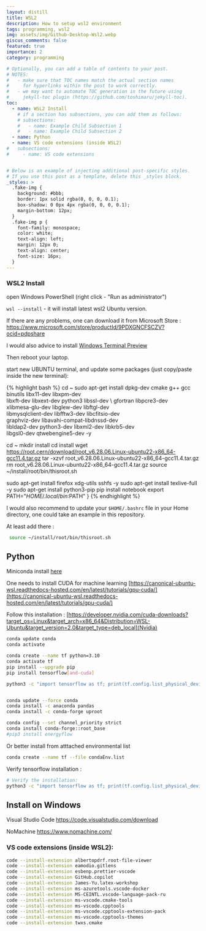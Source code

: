 ```yaml
---
layout: distill
title: WSL2
description: How to setup wsl2 environment
tags: programming, wsl2
img: assets/img/Github-Desktop-Wsl2.webp
giscus_comments: false
featured: true
importance: 2
category: programming

# Optionally, you can add a table of contents to your post.
# NOTES:
#   - make sure that TOC names match the actual section names
#     for hyperlinks within the post to work correctly.
#   - we may want to automate TOC generation in the future using
#     jekyll-toc plugin (https://github.com/toshimaru/jekyll-toc).
toc:
  - name: WSL2 Install
    # if a section has subsections, you can add them as follows:
    # subsections:
    #   - name: Example Child Subsection 1
    #   - name: Example Child Subsection 2
  - name: Python
  - name: VS code extensions (inside WSL2)
#   subsections:
#     - name: VS code extensions


# Below is an example of injecting additional post-specific styles.
# If you use this post as a template, delete this _styles block.
_styles: >
  .fake-img {
    background: #bbb;
    border: 1px solid rgba(0, 0, 0, 0.1);
    box-shadow: 0 0px 4px rgba(0, 0, 0, 0.1);
    margin-bottom: 12px;
  }
  .fake-img p {
    font-family: monospace;
    color: white;
    text-align: left;
    margin: 12px 0;
    text-align: center;
    font-size: 16px;
  }
---
```




### WSL2 Install
open Windows PowerShell (right click - "Run as administrator")

`wsl --install`  - it will install latest wsl2 Ubuntu version.

If there are any problems, one can download it from Microsoft Store : https://www.microsoft.com/store/productId/9PDXGNCFSCZV?ocid=pdpshare

I would also advice to install [Windows Terminal Preview](https://www.microsoft.com/store/productId/9N8G5RFZ9XK3?ocid=pdpshare)

Then reboot your laptop.


start new UBUNTU terminal, and update some packages (just copy/paste inside the new terminal):


{% highlight bash %}
cd ~
sudo apt-get install dpkg-dev cmake g++ gcc binutils libx11-dev libxpm-dev \
libxft-dev libxext-dev python3 libssl-dev \ 
gfortran libpcre3-dev \
xlibmesa-glu-dev libglew-dev libftgl-dev \
libmysqlclient-dev libfftw3-dev libcfitsio-dev \
graphviz-dev libavahi-compat-libdnssd-dev \
libldap2-dev python3-dev libxml2-dev libkrb5-dev \
libgsl0-dev qtwebengine5-dev -y 

cd ~
mkdir install 
cd install 
wget https://root.cern/download/root_v6.28.06.Linux-ubuntu22-x86_64-gcc11.4.tar.gz
tar -xzvf 	root_v6.28.06.Linux-ubuntu22-x86_64-gcc11.4.tar.gz 
rm  root_v6.28.06.Linux-ubuntu22-x86_64-gcc11.4.tar.gz 
source ~/install/root/bin/thisroot.sh
 
sudo apt-get install firefox xdg-utils sshfs -y 
sudo apt-get install texlive-full -y
sudo apt-get install python3-pip
pip install notebook
export PATH="$HOME/.local/bin:$PATH"
}
{% endhighlight %}


I would also recommend to update your `$HOME/.bashrc` file in your Home directory, one could take an example in this repository.

At least add there :

``` bash
 source ~/install/root/bin/thisroot.sh
 ```


## Python
Miniconda install [here](https://educe-ubc.github.io/conda.html)

One needs to install CUDA for machine learning [https://canonical-ubuntu-wsl.readthedocs-hosted.com/en/latest/tutorials/gpu-cuda/](https://canonical-ubuntu-wsl.readthedocs-hosted.com/en/latest/tutorials/gpu-cuda/)

Follow this installation :
[https://developer.nvidia.com/cuda-downloads?target_os=Linux&target_arch=x86_64&Distribution=WSL-Ubuntu&target_version=2.0&target_type=deb_local](Nvidia)



``` bash
conda update conda
conda activate

conda create --name tf python=3.10
conda activate tf
pip install --upgrade pip
pip install tensorflow[and-cuda]

python3 -c "import tensorflow as tf; print(tf.config.list_physical_devices('GPU'))"


conda update --force conda
conda install -c anaconda pandas
conda install -c conda-forge uproot

conda config --set channel_priority strict
conda install conda-forge::root_base
#pip3 install energyflow
```

Or better install from atttached environmental list 
``` bash 
conda create --name tf --file condaEnv.list
```

Verify tensorflow installation :

```bash 
# Verify the installation:
python3 -c "import tensorflow as tf; print(tf.config.list_physical_devices('GPU'))"
```





## Install on Windows

Visual Studio Code https://code.visualstudio.com/download

NoMachine https://www.nomachine.com/


### VS code extensions (inside WSL2):
``` bash
code --install-extension albertopdrf.root-file-viewer 
code --install-extension eamodio.gitlens
code --install-extension esbenp.prettier-vscode
code --install-extension GitHub.copilot
code --install-extension James-Yu.latex-workshop
code --install-extension ms-azuretools.vscode-docker
code --install-extension MS-CEINTL.vscode-language-pack-ru
code --install-extension ms-vscode.cmake-tools
code --install-extension ms-vscode.cpptools
code --install-extension ms-vscode.cpptools-extension-pack
code --install-extension ms-vscode.cpptools-themes
code --install-extension twxs.cmake
```
